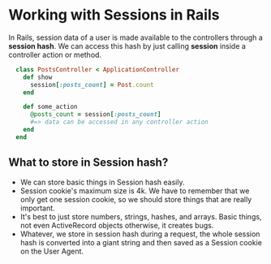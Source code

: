 # Working with Sessions in Rails

In Rails, session data of a user is made available to the controllers through a **session hash**. We can access this hash by just calling **session** inside a controller action or method.

```ruby
  class PostsController < ApplicationController
    def show
      session[:posts_count] = Post.count 
    end

    def some_action
      @posts_count = session[:posts_count]
      #=> data can be accessed in any controller action
    end
  end
```

## What to store in Session hash?

- We can store basic things in Session hash easily.
- Session cookie's maximum size is 4k. We have to remember that we only get one session cookie, so we should store things that are really important.
- It's best to just store numbers, strings, hashes, and arrays. Basic things, not even ActiveRecord objects otherwise, it creates bugs.
- Whatever, we store in session hash during a request, the whole session hash is converted into a giant string and then saved as a Session cookie on the User Agent.
